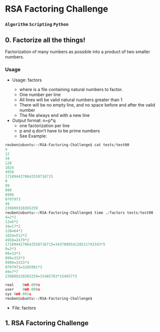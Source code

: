 # RSA Factoring Challenge
### `Algorithm` `Scripting` `Python`

## 0. Factorize all the things!
Factorization of many numbers as possible into a product of two smaller numbers.   
### Usage
* Usage: factors <file>
	* where <file> is a file containing natural numbers to factor.
	* One number per line
	* All lines will be valid natural numbers greater than 1
	* There will be no empty line, and no space before and after the valid number
	* The file  always end with a new line
* Output format: n=p*q
	* one factorization per line
	* p and q don’t have to be prime numbers
	* See Example:   
```python
reuben@ubuntu:~/RSA-Factoring-Challenge$ cat tests/test00 
4
12
34
128
1024
4958
1718944270642558716715
9
99
999
9999
9797973
49
239809320265259
reuben@ubuntu:~/RSA-Factoring-Challenge$ time ./factors tests/test00
4=2*2
12=6*2
34=17*2
128=64*2
1024=512*2
4958=2479*2
1718944270642558716715=343788854128511743343*5
9=3*3
99=33*3
999=333*3
9999=3333*3
9797973=3265991*3
49=7*7
239809320265259=15485783*15485773

real    0m0.009s
user    0m0.008s
sys 0m0.001s
reuben@ubuntu:~/RSA-Factoring-Challenge$ 
```   
* File: factors

## 1. RSA Factoring Challenge

